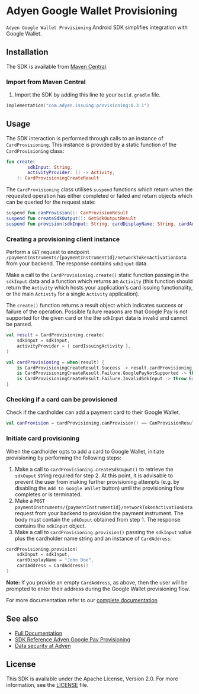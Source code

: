 # Adyen Google Wallet Provisioning

`Adyen Google Wallet Provisioning` Android SDK simplifies integration with Google Wallet.

## Installation

The SDK is available from [Maven Central](https://central.sonatype.com/artifact/com.adyen.issuing/provisioning).

### Import from Maven Central

1. Import the SDK by adding this line to your `build.gradle` file.
```kotlin
implementation("com.adyen.issuing:provisioning:0.3.1")
```

## Usage

The SDK interaction is performed through calls to an instance of `CardProvisioning`. This instance is provided by a static function of the `CardProvisioning` class:

```kotlin
fun create(
        sdkInput: String,
        activityProvider: () -> Activity,
    ): CardProvisioningCreateResult
```

The `CardProvisioning` class utilises `suspend` functions which return when the requested operation has either completed or failed and return objects which can be queried for the request state:

```kotlin
suspend fun canProvision(): CanProvisionResult
suspend fun createSdkOutput(): GetSdkOutputResult
suspend fun provision(sdkInput: String, cardDisplayName: String, cardAddress: CardAddress): ProvisionResult
```

### Creating a provisioning client instance

Perform a `GET` request to endpoint `/paymentInstruments/{paymentInstrumentId}/networkTokenActivationData` from your backend. The response contains `sdkInput` data.

Make a call to the `CardProvisioning.create()` static function passing in the `sdkInput` data and a function which returns an `Activity` (this function should return the `Activity` which hosts your application's card issuing functionality, or the main `Activity` for a single `Activity` application). 

The `create()` function returns a result object which indicates success or failure of the operation. Possible failure reasons are that Google Pay is not supported for the given card or the the `sdkInput` data is invalid and cannot be parsed.
```kotlin
val result = CardProvisioning.create(
    sdkInput = sdkInput,
    activityProvider = { cardIssuingActivity },
)

val cardProvisioning = when(result) {
    is CardProvisioningCreateResult.Success -> result.cardProvisioning
    is CardProvisioningCreateResult.Failure.GooglePayNotSupported -> throw Exception("The card does not support Google Pay")
    is CardProvisioningCreateResult.Failure.InvalidSdkInput -> throw Exception("The sdk input data is invalid")
}
```

### Checking if a card can be provisioned

Check if the cardholder can add a payment card to their Google Wallet.
```kotlin
val canProvision = cardProvisioning.canProvision() == CanProvisionResult.CanBeProvisioned
```

### Initiate card provisioning

When the cardholder opts to add a card to Google Wallet, initiate provisioning by performing the following steps:

1. Make a call to `cardProvisioning.createSdkOuput()` to retrieve the `sdkOuput` string required for step 2. At this point, it is advisable to prevent the user from making further provisioning attempts (e.g. by disabling the `Add to Google Wallet` button) until the provisioning flow completes or is terminated.
2. Make a `POST` `paymentInstruments/{paymentInstrumentId}/networkTokenActivationData` request from your backend to provision the payment instrument. The body must contain the `sdkOuput` obtained from step 1. The response contains the `sdkInput` object.
3. Make a call to `cardProvisioning.provision()` passing the `sdkInput` value plus the cardholder name string and an instance of `CardAddress`:
```kotlin
cardProvisioning.provision(
    sdkInput = sdkInput,
    cardDisplayName = "John Doe",
    cardAddress = CardAddress()
)
```

**Note:** If you provide an empty `CardAddress`, as above, then the user will be prompted to enter their address during the Google Wallet provisioning flow.

For more documentation refer to our [complete documentation](https://docs.adyen.com/issuing/digital-wallets/google-wallet-provisioning/)

## See also

* [Full Documentation](https://adyen.github.io/adyen-google-pay-provisioning-android/0.3.1/Api/)
* [SDK Reference Adyen Google Pay Provisioning](https://adyen.github.io/adyen-google-pay-provisioning-android/0.3.1/AdyenGoogleWalletProvisioning//)
* [Data security at Adyen](https://docs.adyen.com/development-resources/adyen-data-security)

## License

This SDK is available under the Apache License, Version 2.0. For more information, see the [LICENSE](https://github.com/Adyen/adyen-google-pay-provisioning-android/blob/main/LICENSE) file.
